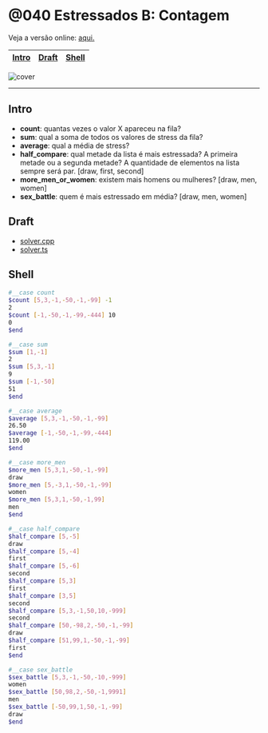 # @040 Estressados B: Contagem

Veja a versão online: [aqui.](https://github.com/qxcodepoo/arcade/blob/master/base/040/Readme.md)

<!-- toch -->
[Intro](#intro) | [Draft](#draft) | [Shell](#shell)
-- | -- | --
<!-- toch -->

![cover](https://raw.githubusercontent.com/qxcodepoo/arcade/master/base/040/cover.jpg)

***

## Intro

- **count**: quantas vezes o valor X apareceu na fila?
- **sum**: qual a soma de todos os valores de stress da fila?
- **average**: qual a média de stress?
- **half_compare**: qual metade da lista é mais estressada? A primeira metade ou a segunda metade? A quantidade de elementos na lista sempre será par. [draw, first, second]
- **more_men_or_women**: existem mais homens ou mulheres? [draw, men, women]
- **sex_battle**: quem é mais estressado em média? [draw, men, women]

## Draft

- [solver.cpp](https://github.com/qxcodepoo/arcade/blob/master/base/040/.cache/draft.cpp)
- [solver.ts](https://github.com/qxcodepoo/arcade/blob/master/base/040/.cache/draft.ts)

## Shell

```sh
#__case count
$count [5,3,-1,-50,-1,-99] -1
2
$count [-1,-50,-1,-99,-444] 10
0
$end
```

```sh
#__case sum
$sum [1,-1]
2
$sum [5,3,-1]
9
$sum [-1,-50]
51
$end
```

```sh
#__case average
$average [5,3,-1,-50,-1,-99]
26.50
$average [-1,-50,-1,-99,-444]
119.00
$end
```

```sh
#__case more_men
$more_men [5,3,1,-50,-1,-99]
draw
$more_men [5,-3,1,-50,-1,-99]
women
$more_men [5,3,1,-50,-1,99]
men
$end
```

```sh
#__case half_compare
$half_compare [5,-5]
draw
$half_compare [5,-4]
first
$half_compare [5,-6]
second
$half_compare [5,3]
first
$half_compare [3,5]
second
$half_compare [5,3,-1,50,10,-999]
second
$half_compare [50,-98,2,-50,-1,-99]
draw
$half_compare [51,99,1,-50,-1,-99]
first
$end
```

```sh
#__case sex_battle
$sex_battle [5,3,-1,-50,-10,-999]
women
$sex_battle [50,98,2,-50,-1,9991]
men
$sex_battle [-50,99,1,50,-1,-99]
draw
$end
```
